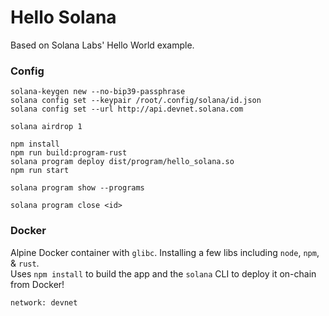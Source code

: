 # Hello Solana

Based on Solana Labs' Hello World example.

### Config

```shell
solana-keygen new --no-bip39-passphrase
solana config set --keypair /root/.config/solana/id.json
solana config set --url http://api.devnet.solana.com

solana airdrop 1

npm install
npm run build:program-rust
solana program deploy dist/program/hello_solana.so
npm run start

solana program show --programs

solana program close <id>
```

### Docker

Alpine Docker container with `glibc`. Installing a few libs including `node`, `npm`, & `rust`.   
Uses `npm install` to build the app and the `solana` CLI to deploy it on-chain from Docker!

```shell
network: devnet
```